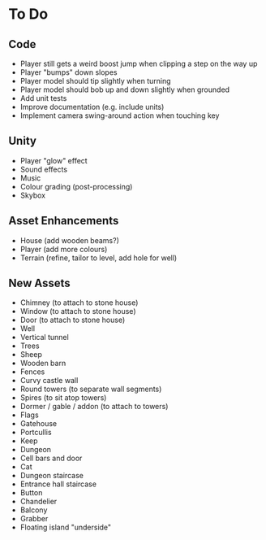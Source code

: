 # To Do

## Code

 - Player still gets a weird boost jump when clipping a step on the way up
 - Player "bumps" down slopes
 - Player model should tip slightly when turning
 - Player model should bob up and down slightly when grounded
 - Add unit tests
 - Improve documentation (e.g. include units)
 - Implement camera swing-around action when touching key

## Unity

 - Player "glow" effect
 - Sound effects
 - Music
 - Colour grading (post-processing)
 - Skybox

## Asset Enhancements

 - House (add wooden beams?)
 - Player (add more colours)
 - Terrain (refine, tailor to level, add hole for well)

## New Assets

 - Chimney (to attach to stone house)
 - Window (to attach to stone house)
 - Door (to attach to stone house)
 - Well
 - Vertical tunnel
 - Trees
 - Sheep
 - Wooden barn
 - Fences
 - Curvy castle wall
 - Round towers (to separate wall segments)
 - Spires (to sit atop towers)
 - Dormer / gable / addon (to attach to towers)
 - Flags
 - Gatehouse
 - Portcullis
 - Keep
 - Dungeon
 - Cell bars and door
 - Cat
 - Dungeon staircase
 - Entrance hall staircase
 - Button
 - Chandelier
 - Balcony
 - Grabber
 - Floating island "underside"
